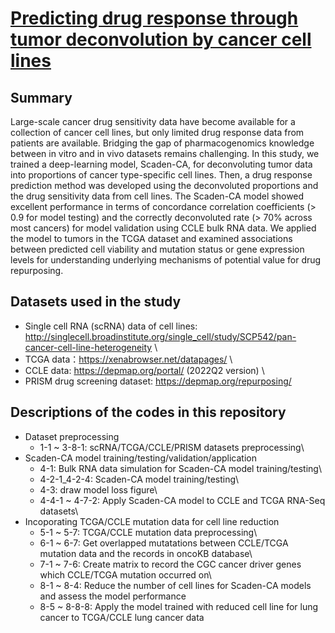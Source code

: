 # [Predicting drug response through tumor deconvolution by cancer cell lines](https://github.com/ychsu2014/Predicting_drug_response_through_tumor_deconvolution_by_cancer_cell_lines)
## Summary
Large-scale cancer drug sensitivity data have become available for a collection of cancer cell lines, but only limited drug response data from patients are available. Bridging the gap of pharmacogenomics knowledge between in vitro and in vivo datasets remains challenging. In this study, we trained a deep-learning model, Scaden-CA, for deconvoluting tumor data into proportions of cancer type-specific cell lines. Then, a drug response prediction method was developed using the deconvoluted proportions and the drug sensitivity data from cell lines. The Scaden-CA model showed excellent performance in terms of concordance correlation coefficients (> 0.9 for model testing) and the correctly deconvoluted rate (> 70% across most cancers) for model validation using CCLE bulk RNA data. We applied the model to tumors in the TCGA dataset and examined associations between predicted cell viability and mutation status or gene expression levels for understanding underlying mechanisms of potential value for drug repurposing.

## Datasets used in the study
* Single cell RNA (scRNA) data of cell lines: http://singlecell.broadinstitute.org/single_cell/study/SCP542/pan-cancer-cell-line-heterogeneity \
* TCGA data：https://xenabrowser.net/datapages/ \
* CCLE data: https://depmap.org/portal/ (2022Q2 version) \
* PRISM drug screening dataset: https://depmap.org/repurposing/

## Descriptions of the codes in this repository
* Dataset preprocessing
  * 1-1 ~ 3-8-1: scRNA/TCGA/CCLE/PRISM datasets preprocessing\
* Scaden-CA model training/testing/validation/application
  * 4-1: Bulk RNA data simulation for Scaden-CA model training/testing\
  * 4-2-1_4-2-4: Scaden-CA model training/testing\
  * 4-3: draw model loss figure\
  * 4-4-1 ~ 4-7-2: Apply Scaden-CA model to CCLE and TCGA RNA-Seq datasets\
* Incoporating TCGA/CCLE mutation data for cell line reduction
  * 5-1 ~ 5-7: TCGA/CCLE mutation data preprocessing\
  * 6-1 ~ 6-7: Get overlapped mutatations between CCLE/TCGA mutation data and the records in oncoKB database\
  * 7-1 ~ 7-6: Create matrix to record the CGC cancer driver genes which CCLE/TCGA mutation occurred on\
  * 8-1 ~ 8-4: Reduce the number of cell lines for Scaden-CA models and assess the model performance
  * 8-5 ~ 8-8-8: Apply the model trained with reduced cell line for lung cancer to TCGA/CCLE lung cancer data




